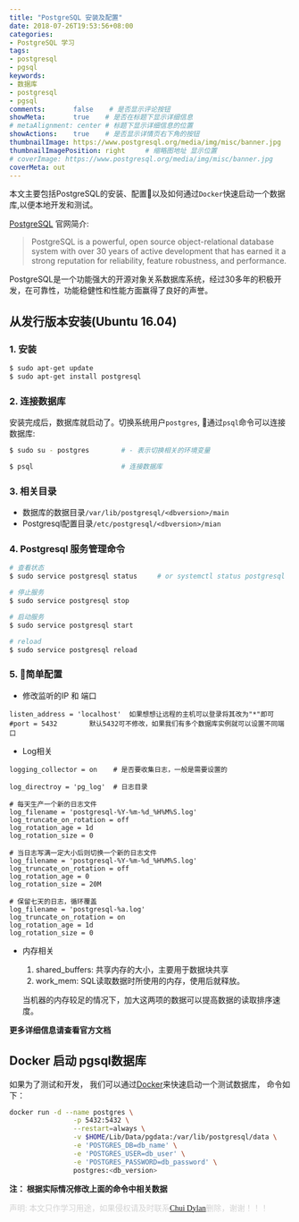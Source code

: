 ```yaml
---
title: "PostgreSQL 安装及配置"
date: 2018-07-26T19:53:56+08:00
categories:
- PostgreSQL 学习
tags:
- postgresql
- pgsql
keywords:
- 数据库
- postgresql
- pgsql
comments:       false    # 是否显示评论按钮
showMeta:       true    # 是否在标题下显示详细信息
# metaAlignment: center # 标题下显示详细信息的位置
showActions:    true    # 是否显示详情页右下角的按钮
thumbnailImage: https://www.postgresql.org/media/img/misc/banner.jpg    # 缩略图地址
thumbnailImagePosition: right     # 缩略图地址 显示位置
# coverImage: https://www.postgresql.org/media/img/misc/banner.jpg
coverMeta: out
---
```


本文主要包括PostgreSQL的安装、配置以及如何通过`Docker`快速启动一个数据库,以便本地开发和测试。

<!--more-->

[PostgreSQL](https://www.postgresql.org/) 官网简介: 

> PostgreSQL is a powerful, open source object-relational database system with over 30 years of active development that has earned it a strong reputation for reliability, feature robustness, and performance.

PostgreSQL是一个功能强大的开源对象关系数据库系统，经过30多年的积极开发，在可靠性，功能稳健性和性能方面赢得了良好的声誉。

## 从发行版本安装(Ubuntu 16.04)

### 1. 安装
```bash
$ sudo apt-get update
$ sudo apt-get install postgresql
```

### 2. 连接数据库
安装完成后，数据库就启动了。切换系统用户`postgres`, 通过`psql`命令可以连接数据库:

```bash
$ sudo su - postgres        # - 表示切换相关的环境变量

$ psql                      # 连接数据库
```

### 3. 相关目录
-  数据库的数据目录`/var/lib/postgresql/<dbversion>/main`
-  Postgresql配置目录`/etc/postgresql/<dbversion>/mian`

### 4. Postgresql 服务管理命令

```bash
# 查看状态
$ sudo service postgresql status     # or systemctl status postgresql

# 停止服务
$ sudo service postgresql stop

# 启动服务
$ sudo service postgresql start

# reload
$ sudo service postgresql reload
```

### 5. 简单配置

- 修改监听的IP 和 端口

```
listen_address = 'localhost'  如果想想让远程的主机可以登录将其改为"*"即可 
#port = 5432        默认5432可不修改，如果我们有多个数据库实例就可以设置不同端口           
```

- Log相关

```
logging_collector = on    # 是否要收集日志，一般是需要设置的

log_directroy = 'pg_log'  # 日志目录

# 每天生产一个新的日志文件
log_filename = 'postgresql-%Y-%m-%d_%H%M%S.log'
log_truncate_on_rotation = off
log_rotation_age = 1d
log_rotation_size = 0

# 当日志写满一定大小后则切换一个新的日志文件
log_filename = 'postgresql-%Y-%m-%d_%H%M%S.log'
log_truncate_on_rotation = off
log_rotation_age = 0
log_rotation_size = 20M

# 保留七天的日志，循环覆盖
log_filename = 'postgresql-%a.log'
log_truncate_on_rotation = on
log_rotation_age = 1d
log_rotation_size = 0
```

- 内存相关

    1. shared_buffers: 共享内存的大小，主要用于数据块共享
    2. work_mem:    SQL读取数据时所使用的内存，使用后就释放。

    当机器的内存较足的情况下，加大这两项的数据可以提高数据的读取排序速度。

**更多详细信息请查看官方文档**

## Docker 启动 pgsql数据库

如果为了测试和开发， 我们可以通过[Docker](https://www.docker.com/)来快速启动一个测试数据库， 命令如下：

```bash
docker run -d --name postgres \
                -p 5432:5432 \
                --restart=always \
                -v $HOME/Lib/Data/pgdata:/var/lib/postgresql/data \
                -e 'POSTGRES_DB=db_name' \
                -e 'POSTGRES_USER=db_user' \
                -e 'POSTGRES_PASSWORD=db_password' \
                postgres:<db_version>
```

**注： 根据实际情况修改上面的命令中相关数据**


<font face="Microsoft YaHe" color="lightgray">声明: 本文只作学习用途，如果侵权请及时联系<a href="mailto:chuidylan@gmail.com">Chui Dylan</a>删除，谢谢！！！</font>